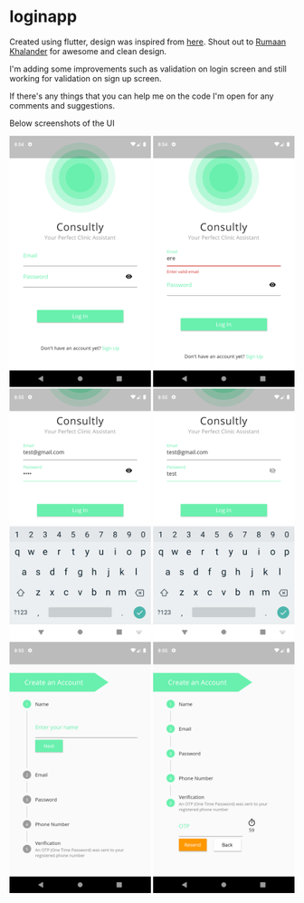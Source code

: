 # loginapp

Created using flutter, design was inspired from [here](https://dribbble.com/shots/6536634-Signup-Flow/attachments).
Shout out to [Rumaan Khalander](https://dribbble.com/rumaank) for awesome and clean design.

I'm adding some improvements such as validation on login screen and still working for validation on sign up screen.

If there's any things that you can help me on the code I'm open for any comments and suggestions. 




Below screenshots of the UI 

<img src="https://github.com/erpriliano/loginapp/blob/master/flutter_01.png" width="250"></img>
<img src="https://github.com/erpriliano/loginapp/blob/master/flutter_02.png" width="250"></img>
<img src="https://github.com/erpriliano/loginapp/blob/master/flutter_03.png" width="250"></img>
<img src="https://github.com/erpriliano/loginapp/blob/master/flutter_04.png" width="250"></img>
<img src="https://github.com/erpriliano/loginapp/blob/master/flutter_05.png" width="250"></img>
<img src="https://github.com/erpriliano/loginapp/blob/master/flutter_06.png" width="250"></img>
